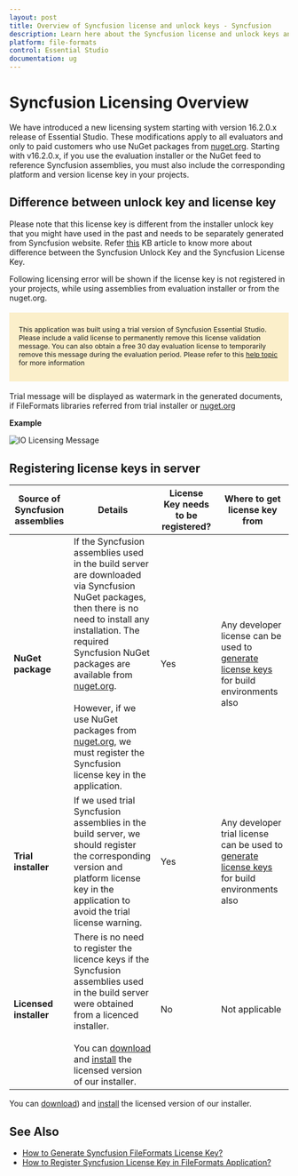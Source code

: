 ```yaml
---
layout: post
title: Overview of Syncfusion license and unlock keys - Syncfusion
description: Learn here about the Syncfusion license and unlock keys and difference between license and unlock keys.
platform: file-formats
control: Essential Studio
documentation: ug
---
```


<style>
#license {
    font-size: .88em!important;
margin-top: 1.5em;     margin-bottom: 1.5em;
    background-color: #fbefca;
    padding: 10px 17px 14px;
}
</style>

# Syncfusion Licensing Overview

We have introduced a new licensing system starting with version 16.2.0.x release of Essential Studio. These modifications apply to all evaluators and only to paid customers who use NuGet packages from [nuget.org](https://www.nuget.org/). Starting with v16.2.0.x, if you use the evaluation installer or the NuGet feed to reference Syncfusion assemblies, you must also include the corresponding platform and version license key in your projects.

## Difference between unlock key and license key

Please note that this license key is different from the installer unlock key that you might have used in the past and needs to be separately generated from Syncfusion website. Refer [this](https://www.syncfusion.com/kb/8950/difference-between-the-unlock-key-and-licensing-key) KB article to know more about difference between the Syncfusion Unlock Key and the Syncfusion License Key.

Following licensing error will be shown if the license key is not registered in your projects, while using assemblies from evaluation installer or from the nuget.org.

<div id="license">

This application was built using a trial version of Syncfusion Essential Studio. Please include a valid license to permanently remove this license validation message. You can also obtain a free 30 day evaluation license to temporarily remove this message during the evaluation period. Please refer to this <a href="/file-formats/licensing/overview">help topic</a> for more information 

</div>


Trial message will be displayed as watermark in the generated documents, if FileFormats libraries referred from  trial installer or [nuget.org](https://www.nuget.org/packages?q=syncfusion)

**Example**

![IO Licensing Message](licensing-images/io-licensing-message.png)

## Registering license keys in server

| Source of Syncfusion assemblies | Details | License Key needs to be registered? | Where to get license key from |
| ------------- | ------------- | ------------- | ------------- |
| **NuGet package** | If the Syncfusion assemblies used in the build server are downloaded via Syncfusion NuGet packages, then there is no need to install any installation. The required Syncfusion NuGet packages are available from [nuget.org](http://nuget.org/). <br><br>However, if we use NuGet packages from [nuget.org](http://nuget.org/), we must register the Syncfusion license key in the application. | Yes | Any developer license can be used to [generate license keys](https://help.syncfusion.com/file-formats/licensing/how-to-generate) for build environments also |
| **Trial installer** | If we used trial Syncfusion assemblies in the build server, we should register the corresponding version and platform license key in the application to avoid the trial license warning. | Yes | Any developer trial license can be used to [generate license keys](https://help.syncfusion.com/file-formats/licensing/how-to-generate) for build environments also |
| **Licensed installer** |There is no need to register the licence keys if the Syncfusion assemblies used in the build server were obtained from a licenced installer. <br><br>You can [download](https://help.syncfusion.com/common/essential-studio/installation/web-installer/how-to-download#download-the-license-version) and [install](https://help.syncfusion.com/file-formats/installation/web-installer/how-to-install) the licensed version of our installer. | No | Not applicable |

You can [download](https://help.syncfusion.com/file-formats/installation/web-installer/how-to-download#download-the-license-version)) and [install](https://help.syncfusion.com/file-formats/installation/web-installer/how-to-install) the licensed version of our installer.

## See Also

* [How to Generate Syncfusion FileFormats License Key?](https://help.syncfusion.com/file-formats/licensing/how-to-generate)
* [How to Register Syncfusion License Key in FileFormats Application?](https://help.syncfusion.com/file-formats/licensing/how-to-register-in-an-application)
